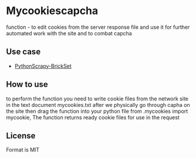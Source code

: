 # Mycookiescapcha
  function - to edit cookies from the server response file and
use it for further automated work with the site and to combat capcha
 
## Use case
* [PythonScrapy-BrickSet](https://github.com/Vitalii36/PythonScrapy-Brickset)

## How to use
to perform the function you need to write cookie files from the network site in
the text document mycookies.txt after we physically go through capha on the site
then drag the function into your python file from .mycookies import mycookie,
The function returns ready cookie files for use in the request

## License
Format is MIT
